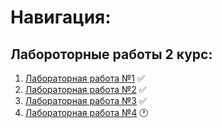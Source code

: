# Навигация:

## Лабороторные работы 2 курс:
1) [Лабораторная работа №1](https://github.com/StupidFraid/JavaLab-Course-2/tree/main/Lab_1) :white_check_mark:
2) [Лабораторная работа №2](https://github.com/StupidFraid/JavaLab-Course-2/tree/main/Lab_2) :white_check_mark:
3) [Лабораторная работа №3](https://github.com/StupidFraid/JavaLab-Course-2/tree/main/Lab_3) :white_check_mark:
4) [Лабораторная работа №4](https://github.com/StupidFraid/JavaLab-Course-2/tree/main/Lab_4) :clock1:


<!-- ### Timus: [Задачи на Timus](https://github.com/StupidFraid/javaBasicLab/tree/master/src/timus)
Проверить список всех решенных задач можно [здесь](https://acm.timus.ru/author.aspx?id=350825)
![Линчый  результат из ЛК Timus](img/img.png) -->


<!-- in progress :clock1: -->
<!-- complete :white_check_mark: -->
<!-- not started :no_entry_sign: -->